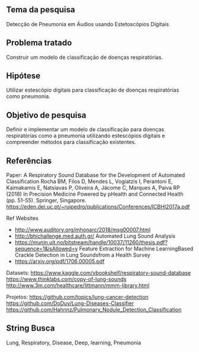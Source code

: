 ## Tema da pesquisa
Detecção de Pneumonia em Áudios usando Estetoscópios Digitais

## Problema tratado
Construir um modelo de classificação de doenças respiratórias.

## Hipótese
Utilizar estescópio digitais para classificação de doenças respiratórias como pneumonia.

## Objetivo de pesquisa
Definir e implementar um modelo de classificação para doenças respiratórias como a pneumonia utilizando estescópios digitais e compreender métodos para classificação existentes.

## Referências
Paper: Α Respiratory Sound Database for the Development of Automated Classification
Rocha BM, Filos D, Mendes L, Vogiatzis I, Perantoni E, Kaimakamis E, Natsiavas P, Oliveira A, Jácome C, Marques A, Paiva RP (2018) In Precision Medicine Powered by pHealth and Connected Health (pp. 51-55). Springer, Singapore.
https://eden.dei.uc.pt/~ruipedro/publications/Conferences/ICBHI2017a.pdf

Ref Websites
- http://www.auditory.org/mhonarc/2018/msg00007.html
- http://bhichallenge.med.auth.gr/
Automated Lung Sound Analysis
- https://munin.uit.no/bitstream/handle/10037/11260/thesis.pdf?sequence=1&isAllowed=y
Feature Extraction for Machine LearningBased Crackle Detection in Lung Soundsfrom a Health Survey 
- https://arxiv.org/pdf/1706.00005.pdf

Datasets:
https://www.kaggle.com/vbookshelf/respiratory-sound-database
https://www.thinklabs.com/copy-of-lung-sounds
http://www.3m.com/healthcare/littmann/mmm-library.html

Projetos:
https://github.com/topics/lung-cancer-detection
https://github.com/DoDuy/Lung-Diseases-Classifier
https://github.com/Hahnnz/Pulmonary_Nodule_Detection_Classification

## String Busca

Lung, Respiratory, Disease, Deep, learning, Pneumonia